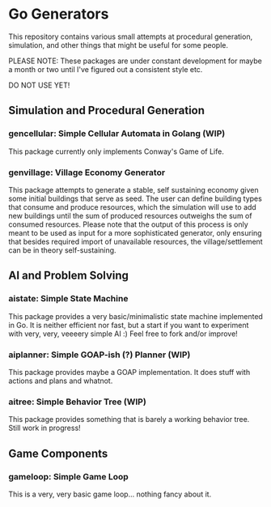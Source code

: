 # Go Generators
This repository contains various small attempts at procedural generation, simulation, and other things that might be useful for some people.

PLEASE NOTE: These packages are under constant development for maybe a month or two until I've figured out a consistent style etc.

DO NOT USE YET!

## Simulation and Procedural Generation

### gencellular: Simple Cellular Automata in Golang (WIP)
This package currently only implements Conway's Game of Life.

### genvillage: Village Economy Generator
This package attempts to generate a stable, self sustaining economy given some initial buildings that serve as seed. The user can define building types that consume and produce resources, which the simulation will use to add new buildings until the sum of produced resources outweighs the sum of consumed resources. Please note that the output of this process is only meant to be used as input for a more sophisticated generator, only ensuring that besides required import of unavailable resources, the village/settlement can be in theory self-sustaining.

## AI and Problem Solving

### aistate: Simple State Machine
This package provides a very basic/minimalistic state machine implemented in Go. It is neither efficient nor fast, but a start if you want to experiment with very, very, veeeery simple AI :) Feel free to fork and/or improve!

### aiplanner: Simple GOAP-ish (?) Planner (WIP)
This package provides maybe a GOAP implementation. It does stuff with actions and plans and whatnot.

### aitree: Simple Behavior Tree (WIP)
This package provides something that is barely a working behavior tree. Still work in progress!

## Game Components

### gameloop: Simple Game Loop
This is a very, very basic game loop... nothing fancy about it.